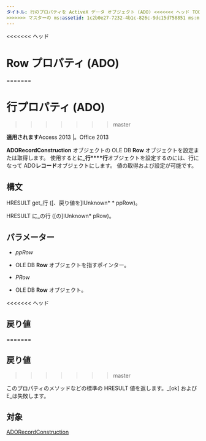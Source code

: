 ```yaml
---
タイトル: 行のプロパティを ActiveX データ オブジェクト (ADO) <<<<<<< ヘッド TOCTitle: 行プロパティ (ADO) === TOCTitle: 行のプロパティ (ADO)
>>>>>>> マスターの ms:assetid: 1c2b0e27-7232-4b1c-826c-9dc15d758851 ms:mtpsurl: https://msdn.microsoft.com/library/JJ248959(v=office.15) ms:contentKeyID: 48543562 ms.date: 2015/09/18 mtps_version: v=office.15
---
```


<<<<<<< ヘッド
# <a name="row-property-ado"></a>Row プロパティ (ADO)
=======
# <a name="row-property-ado"></a>行プロパティ (ADO)
>>>>>>> master


**適用されます**Access 2013 |。Office 2013



**ADORecordConstruction** オブジェクトの OLE DB **Row** オブジェクトを設定または取得します。 使用すると**に\_行****行**オブジェクトを設定するのには、行になって ADO**レコード**オブジェクトにします。 値の取得および設定が可能です。

## <a name="syntax"></a>構文

HRESULT get\_行 (\[、戻り値を\]IUnknown\* \* ppRow)。

HRESULT に\_の行 (\[の\]IUnknown\* pRow)。

## <a name="parameters"></a>パラメーター

  - *ppRow*

  - OLE DB **Row** オブジェクトを指すポインター。

  - *PRow*

  - OLE DB **Row** オブジェクト。

<<<<<<< ヘッド
## <a name="return-values"></a>戻り値
=======
## <a name="return-values"></a>戻り値
>>>>>>> master

このプロパティのメソッドなどの標準の HRESULT 値を返します。\_[ok] および E\_は失敗します。

## <a name="applies-to"></a>対象

[ADORecordConstruction](adorecordconstruction-interface-ado.md)

